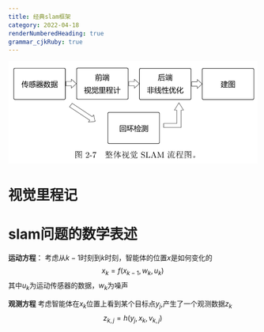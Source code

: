 ```yaml
---
title: 经典slam框架
category: 2022-04-18
renderNumberedHeading: true
grammar_cjkRuby: true
---
```


![enter description here](./images/1650262060452.png)
# 视觉里程记

# slam问题的数学表述
**运动方程**：
考虑从$k-1$时刻到$k$时刻，智能体的位置$x$是如何变化的
$$x_k=f(x_{k-1},w_k,u_k)$$
其中$u_k$为运动传感器的数据，$w_k$为噪声

**观测方程**
考虑智能体在$x_k$位置上看到某个目标点$y_j$,产生了一个观测数据$z_{k}$
$$z_{k,j}=h(y_j,x_k,v_{k,j})$$
